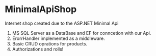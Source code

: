 # MinimalApiShop
Internet shop created due to the ASP.NET Minimal Api

1. MS SQL Server as a DataBase and EF for conncetion with our Api.
2. ErorrHandler implemented as a middleware.
3. Basic CRUD oprations for products.
4. Authorizations and rolls!
